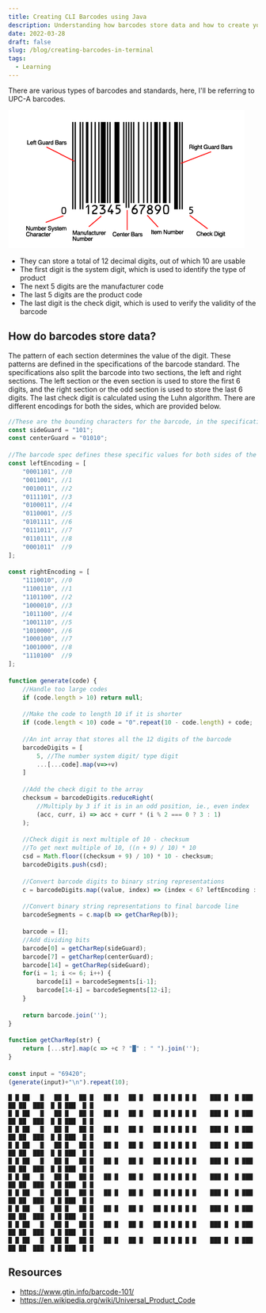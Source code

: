 ```yaml
---
title: Creating CLI Barcodes using Java
description: Understanding how barcodes store data and how to create your own
date: 2022-03-28
draft: false
slug: /blog/creating-barcodes-in-terminal
tags:
  - Learning
---
```


There are various types of barcodes and standards, here, I'll be referring to UPC-A barcodes.

![UPCdiagram](./UPCdiag.png)

- They can store a total of 12 decimal digits, out of which 10 are usable
- The first digit is the system digit, which is used to identify the type of product
- The next 5 digits are the manufacturer code
- The last 5 digits are the product code
- The last digit is the check digit, which is used to verify the validity of the barcode

## How do barcodes store data?

The pattern of each section determines the value of the digit.
These patterns are defined in the specifications of the barcode standard.
The specifications also split the barcode into two sections, the left and right sections.
The left section or the even section is used to store the first 6 digits, and the right section or the odd section is used to store the last 6 digits.
The last check digit is calculated using the Luhn algorithm.
There are different encodings for both the sides, which are provided below.

```js:title=barcode.js
//These are the bounding characters for the barcode, in the specifications
const sideGuard = "101";
const centerGuard = "01010";

//The barcode spec defines these specific values for both sides of the barcode
const leftEncoding = [
    "0001101", //0
    "0011001", //1
    "0010011", //2
    "0111101", //3
    "0100011", //4
    "0110001", //5
    "0101111", //6
    "0111011", //7
    "0110111", //8
    "0001011"  //9
];

const rightEncoding = [
    "1110010", //0
    "1100110", //1
    "1101100", //2
    "1000010", //3
    "1011100", //4
    "1001110", //5
    "1010000", //6
    "1000100", //7
    "1001000", //8
    "1110100"  //9
];

function generate(code) {
    //Handle too large codes
    if (code.length > 10) return null;

    //Make the code to length 10 if it is shorter
    if (code.length < 10) code = "0".repeat(10 - code.length) + code;

    //An int array that stores all the 12 digits of the barcode
    barcodeDigits = [
        5, //The number system digit/ type digit
        ...[...code].map(v=>+v)
    ]

    //Add the check digit to the array
    checksum = barcodeDigits.reduceRight(
        //Multiply by 3 if it is in an odd position, ie., even index
        (acc, curr, i) => acc + curr * (i % 2 === 0 ? 3 : 1)
    );

    //Check digit is next multiple of 10 - checksum
    //To get next multiple of 10, ((n + 9) / 10) * 10
    csd = Math.floor((checksum + 9) / 10) * 10 - checksum;
    barcodeDigits.push(csd);

    //Convert barcode digits to binary string representations
    c = barcodeDigits.map((value, index) => (index < 6? leftEncoding : rightEncoding)[value])

    //Convert binary string representations to final barcode line
    barcodeSegments = c.map(b => getCharRep(b));

    barcode = [];
    //Add dividing bits
    barcode[0] = getCharRep(sideGuard);
    barcode[7] = getCharRep(centerGuard);
    barcode[14] = getCharRep(sideGuard);
    for(i = 1; i <= 6; i++) {
        barcode[i] = barcodeSegments[i-1];
        barcode[14-i] = barcodeSegments[12-i];
    }

    return barcode.join('');
}

function getCharRep(str) {
    return [...str].map(c => +c ? "█" : " ").join('');
}

const input = "69420";
(generate(input)+"\n").repeat(10);
```

```txt:output
█ █ ██   █   ██ █   ██ █   ██ █   ██ █   ██ █ █ █ █ █    ███ █  █ ███  ██ ██  ███  █ █ ███  █ █
█ █ ██   █   ██ █   ██ █   ██ █   ██ █   ██ █ █ █ █ █    ███ █  █ ███  ██ ██  ███  █ █ ███  █ █
█ █ ██   █   ██ █   ██ █   ██ █   ██ █   ██ █ █ █ █ █    ███ █  █ ███  ██ ██  ███  █ █ ███  █ █
█ █ ██   █   ██ █   ██ █   ██ █   ██ █   ██ █ █ █ █ █    ███ █  █ ███  ██ ██  ███  █ █ ███  █ █
█ █ ██   █   ██ █   ██ █   ██ █   ██ █   ██ █ █ █ █ █    ███ █  █ ███  ██ ██  ███  █ █ ███  █ █
█ █ ██   █   ██ █   ██ █   ██ █   ██ █   ██ █ █ █ █ █    ███ █  █ ███  ██ ██  ███  █ █ ███  █ █
█ █ ██   █   ██ █   ██ █   ██ █   ██ █   ██ █ █ █ █ █    ███ █  █ ███  ██ ██  ███  █ █ ███  █ █
█ █ ██   █   ██ █   ██ █   ██ █   ██ █   ██ █ █ █ █ █    ███ █  █ ███  ██ ██  ███  █ █ ███  █ █
█ █ ██   █   ██ █   ██ █   ██ █   ██ █   ██ █ █ █ █ █    ███ █  █ ███  ██ ██  ███  █ █ ███  █ █
█ █ ██   █   ██ █   ██ █   ██ █   ██ █   ██ █ █ █ █ █    ███ █  █ ███  ██ ██  ███  █ █ ███  █ █
```

## Resources

- <https://www.gtin.info/barcode-101/>
- <https://en.wikipedia.org/wiki/Universal_Product_Code>
